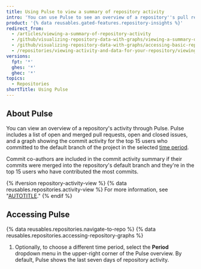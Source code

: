 ```yaml
---
title: Using Pulse to view a summary of repository activity
intro: 'You can use Pulse to see an overview of a repository''s pull request, issue, and commit activity.'
product: '{% data reusables.gated-features.repository-insights %}'
redirect_from:
  - /articles/viewing-a-summary-of-repository-activity
  - /github/visualizing-repository-data-with-graphs/viewing-a-summary-of-repository-activity
  - /github/visualizing-repository-data-with-graphs/accessing-basic-repository-data/viewing-a-summary-of-repository-activity
  - /repositories/viewing-activity-and-data-for-your-repository/viewing-a-summary-of-repository-activity
versions:
  fpt: '*'
  ghes: '*'
  ghec: '*'
topics:
  - Repositories
shortTitle: Using Pulse
---
```


## About Pulse

You can view an overview of a repository's activity through Pulse. Pulse includes a list of open and merged pull requests, open and closed issues, and a graph showing the commit activity for the top 15 users who committed to the default branch of the project in the selected [time period](/repositories/viewing-activity-and-data-for-your-repository/viewing-a-summary-of-repository-activity#filtering-by-time).

Commit co-authors are included in the commit activity summary if their commits were merged into the repository's default branch and they're in the top 15 users who have contributed the most commits.

{% ifversion repository-activity-view %}
{% data reusables.repositories.activity-view %}
For more information, see "[AUTOTITLE](/repositories/viewing-activity-and-data-for-your-repository/using-the-activity-view-to-see-changes-to-a-repository)."
{% endif %}

## Accessing Pulse

{% data reusables.repositories.navigate-to-repo %}
{% data reusables.repositories.accessing-repository-graphs %}
1. Optionally, to choose a different time period, select the **Period** dropdown menu in the upper-right corner of the Pulse overview. By default, Pulse shows the last seven days of repository activity.
